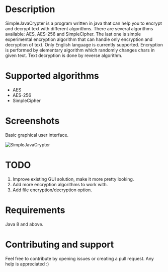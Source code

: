 # Description

SimpleJavaCrypter is a program written in java that can help you to encrypt and decrypt text with different algorithms. There are several algorithms available: AES, AES-256 and SimpleCipher. The last one is simple experimental encryption algorithm that can handle only encryption and decryption of text. Only English language is currently supported. Encryption is performed by elementary algorithm which randomly changes chars in given text. Text decryption is done by reverse algorithm.

# Supported algorithms

* AES
* AES-256
* SimpleCipher

# Screenshots

Basic graphical user interface.

![SimpleJavaCrypter](https://raw.githubusercontent.com/MasterFlomaster1/SimpleJavaCrypter/master/content/Capture.PNG)

# TODO

1) Improve existing GUI solution, make it more pretty looking.
2) Add more encryption algorithms to work with.
3) Add file encryption/decryption option.

# Requirements

Java 8 and above.

# Contributing and support

Feel free to contribute by opening issues or creating a pull request. Any help is appreciated :)

